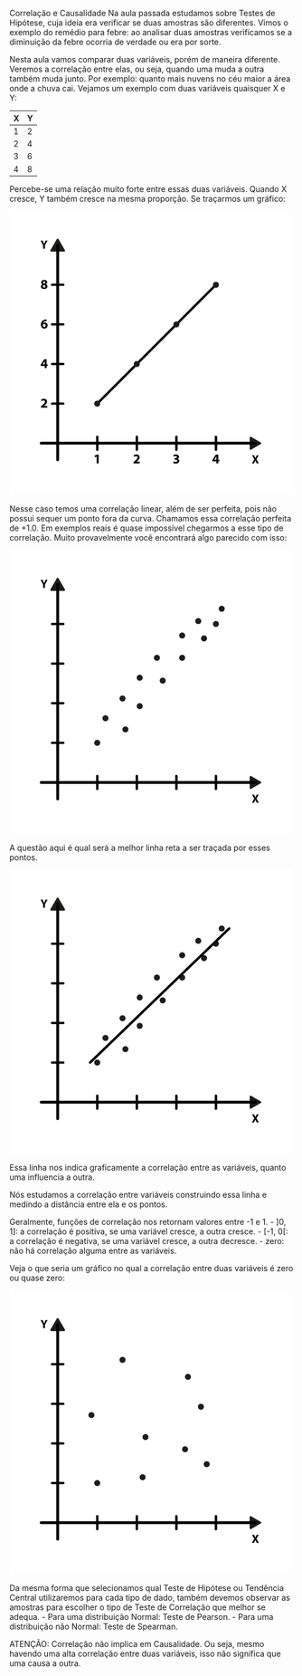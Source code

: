 Correlação e Causalidade
Na aula passada estudamos sobre Testes de Hipótese, cuja ideia era verificar se duas amostras são diferentes. Vimos o exemplo do remédio para febre: ao analisar duas amostras verificamos se a diminuição da febre ocorria de verdade ou era por sorte.

Nesta aula vamos comparar duas variáveis, porém de maneira diferente. Veremos a correlação entre elas, ou seja, quando uma muda a outra também muda junto. Por exemplo: quanto mais nuvens no céu maior a área onde a chuva cai. Vejamos um exemplo com duas variáveis quaisquer X e Y:

X | Y
------------ | -------------
1 | 2
2 | 4
3 | 6
4 | 8

Percebe-se uma relação muito forte entre essas duas variáveis. Quando X cresce, Y também cresce na mesma proporção. Se traçarmos um gráfico:

![est2_3_1](./est2_3_1.png)

Nesse caso temos uma correlação linear, além de ser perfeita, pois não possui sequer um ponto fora da curva. Chamamos essa correlação perfeita de +1.0. Em exemplos reais é quase impossível chegarmos a esse tipo de correlação. Muito provavelmente você encontrará algo parecido com isso:

![est2_3_2](./est2_3_2.png)

A questão aqui é qual será a melhor linha reta a ser traçada por esses pontos.

![est2_3_3](./est2_3_3.png)

Essa linha nos indica graficamente a correlação entre as variáveis, quanto uma influencia a outra.

Nós estudamos a correlação entre variáveis construindo essa linha e medindo a distância entre ela e os pontos.

Geralmente, funções de correlação nos retornam valores entre -1 e 1. - ]0, 1]: a correlação é positiva, se uma variável cresce, a outra cresce. - [-1, 0[: a correlação é negativa, se uma variável cresce, a outra decresce. - zero: não há correlação alguma entre as variáveis.

Veja o que seria um gráfico no qual a correlação entre duas variáveis é zero ou quase zero:

![est2_3_4](./est2_3_4.png)

Da mesma forma que selecionamos qual Teste de Hipótese ou Tendência Central utilizaremos para cada tipo de dado, também devemos observar as amostras para escolher o tipo de Teste de Correlação que melhor se adequa. - Para uma distribuição Normal: Teste de Pearson. - Para uma distribuição não Normal: Teste de Spearman.

ATENÇÃO: Correlação não implica em Causalidade. Ou seja, mesmo havendo uma alta correlação entre duas variáveis, isso não significa que uma causa a outra.
